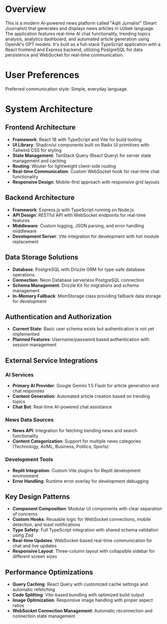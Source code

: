 # Overview

This is a modern AI-powered news platform called "Aqlli Jurnalist" (Smart Journalist) that generates and displays news articles in Uzbek language. The application features real-time AI chat functionality, trending topics analysis, analytics dashboard, and automated article generation using OpenAI's GPT models. It's built as a full-stack TypeScript application with a React frontend and Express backend, utilizing PostgreSQL for data persistence and WebSocket for real-time communication.

# User Preferences

Preferred communication style: Simple, everyday language.

# System Architecture

## Frontend Architecture
- **Framework**: React 18 with TypeScript and Vite for build tooling
- **UI Library**: Shadcn/ui components built on Radix UI primitives with Tailwind CSS for styling
- **State Management**: TanStack Query (React Query) for server state management and caching
- **Routing**: Wouter for lightweight client-side routing
- **Real-time Communication**: Custom WebSocket hook for real-time chat functionality
- **Responsive Design**: Mobile-first approach with responsive grid layouts

## Backend Architecture
- **Framework**: Express.js with TypeScript running on Node.js
- **API Design**: RESTful API with WebSocket endpoints for real-time features
- **Middleware**: Custom logging, JSON parsing, and error handling middleware
- **Development Server**: Vite integration for development with hot module replacement

## Data Storage Solutions
- **Database**: PostgreSQL with Drizzle ORM for type-safe database operations
- **Connection**: Neon Database serverless PostgreSQL connection
- **Schema Management**: Drizzle Kit for migrations and schema management
- **In-Memory Fallback**: MemStorage class providing fallback data storage for development

## Authentication and Authorization
- **Current State**: Basic user schema exists but authentication is not yet implemented
- **Planned Features**: Username/password based authentication with session management

## External Service Integrations

### AI Services
- **Primary AI Provider**: Google Gemini 1.5 Flash for article generation and chat responses
- **Content Generation**: Automated article creation based on trending topics
- **Chat Bot**: Real-time AI-powered chat assistance

### News Data Sources
- **News API**: Integration for fetching trending news and search functionality
- **Content Categorization**: Support for multiple news categories (Technology, AI/ML, Business, Politics, Sports)

### Development Tools
- **Replit Integration**: Custom Vite plugins for Replit development environment
- **Error Handling**: Runtime error overlay for development debugging

## Key Design Patterns
- **Component Composition**: Modular UI components with clear separation of concerns
- **Custom Hooks**: Reusable logic for WebSocket connections, mobile detection, and toast notifications
- **Type Safety**: Full TypeScript integration with shared schema validation using Zod
- **Real-time Updates**: WebSocket-based real-time communication for chat and live updates
- **Responsive Layout**: Three-column layout with collapsible sidebar for different screen sizes

## Performance Optimizations
- **Query Caching**: React Query with customized cache settings and automatic refetching
- **Code Splitting**: Vite-based bundling with optimized build output
- **Image Optimization**: Responsive image handling with proper aspect ratios
- **WebSocket Connection Management**: Automatic reconnection and connection state management